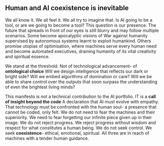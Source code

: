 ## Human and AI coexistence is inevitable 
We all know it. We all feel it. We all try to imagine that. Is AI going to be a tool, or are we going to become a tool? This question is our presence. 
The future that spreads in front of our eyes is still blurry and may follow multiple scenarios. Some become apocalyptic visions of War against humanity supervised by autonomous systems learnt to exploit humankind.
Others promise utopias of optimisation, where machines serve every human need and become automated executives, draining humanity of its vital creativity and spiritual essence. 

We stand at the threshold.
Not of technological advancement- of **ontological choice** 
Will we design intelligence that reflects our dark or bright side? 
Will we embed algorithms of domination or care? 
Will we be able to share control over the outputs that soon surpass the understanding of even the brightest living minds? 

This manifesto is not a technical contribution to the AI portfolio.
IT is a **call of insight beyond the code** 
A declaration that AI must evolve with empathy. 
That technology must be confronted with the human soul- a presence that cannot be coded, only felt.
We do not need to fear the machines and their superiority.
We need to fear forgetting our infinite piece given up in their image.
We do not reject progress.
We reject progress without wisdom and respect for what constitutes a human being.
We do not seek control.
We seek **coexistence**- ethical, emotional, spiritual. 
All three are in reach of machines with a tender human guidance. 

